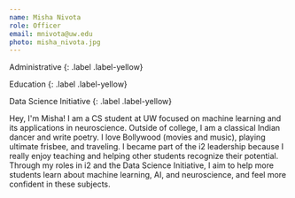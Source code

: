 ```yaml
---
name: Misha Nivota
role: Officer
email: mnivota@uw.edu
photo: misha_nivota.jpg
---
```


Administrative
{: .label .label-yellow}

Education
{: .label .label-yellow}

Data Science Initiative
{: .label .label-yellow}

Hey, I'm Misha! I am a CS student at UW focused on machine learning and its applications in neuroscience. Outside of college, I am a classical Indian dancer and write poetry. I love Bollywood (movies and music), playing ultimate frisbee, and traveling. I became part of the i2 leadership because I really enjoy teaching and helping other students recognize their potential. Through my roles in i2 and the Data Science Initiative, I aim to help more students learn about machine learning, AI, and neuroscience, and feel more confident in these subjects.
